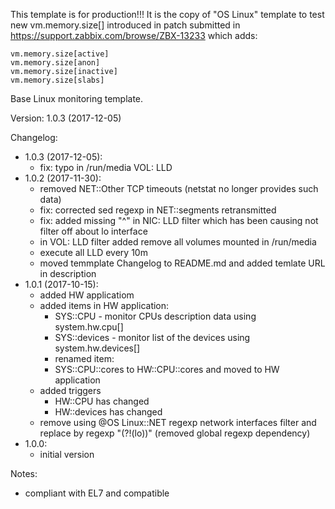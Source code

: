 This template is for production!!!
It is the copy of "OS Linux" template to test new vm.memory.size[] introduced in patch submitted in
https://support.zabbix.com/browse/ZBX-13233 which adds:
```
vm.memory.size[active]
vm.memory.size[anon]
vm.memory.size[inactive]
vm.memory.size[slabs]
```

Base Linux monitoring template.

Version: 1.0.3 (2017-12-05)

Changelog:
- 1.0.3 (2017-12-05):
  - fix: typo in /run/media VOL: LLD
- 1.0.2 (2017-11-30):
  - removed NET::Other TCP timeouts (netstat no longer provides such data)
  - fix: corrected sed regexp in NET::segments retransmitted
  - fix: added missing "^" in NIC: LLD filter which has been causing not filter off about lo interface
  - in VOL: LLD filter added remove all volumes mounted in /run/media
  - execute all LLD every 10m
  - moved temmplate Changelog to README.md and added temlate URL in description
- 1.0.1 (2017-10-15):
  - added HW applicatiom
  - added items in HW application:
    - SYS::CPU - monitor CPUs description data using system.hw.cpu[]
    - SYS::devices - monitor list of the devices using system.hw.devices[]
    - renamed item:
    - SYS::CPU::cores to HW::CPU::cores and moved to HW application
  - added triggers 
    - HW::CPU has changed
    - HW::devices has changed
  - remove using @OS Linux::NET regexp network interfaces filter and replace by regexp "(?!(lo))" (removed global regexp dependency)
- 1.0.0:
  - initial version

Notes:
- compliant with EL7 and compatible
